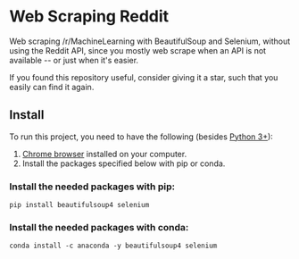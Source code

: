 # Web Scraping Reddit
Web scraping /r/MachineLearning with BeautifulSoup and Selenium, without using the Reddit API, since you mostly web scrape when an API is not available -- or just when it's easier.

If you found this repository useful, consider giving it a star, such that you easily can find it again.

## Install

To run this project, you need to have the following (besides [Python 3+](https://www.python.org/downloads/)):

1. [Chrome browser](https://www.google.com/chrome/) installed on your computer.
2. Install the packages specified below with pip or conda.

### Install the needed packages with pip:

```
pip install beautifulsoup4 selenium
```

### Install the needed packages with conda:

```
conda install -c anaconda -y beautifulsoup4 selenium
```